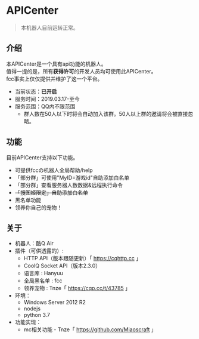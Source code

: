 # APICenter

> 本机器人目前运转正常。

## 介绍

本APICenter是一个具有api功能的机器人。  
值得一提的是，所有**获得许可**的开发人员均可使用此APICenter。  
fcc事实上仅仅提供并维护了这一个平台。
 - 当前状态：**已开启**
 - 服务时间：2019.03.17-至今
 - 服务范围：QQ内不限范围
   * 群人数在50人以下时将会自动加入该群。50人以上群的邀请将会被直接忽略。
 
## 功能

目前APICenter支持以下功能。
 - 可提供fccの机器人全局帮助/help
 - 「部分群」可使用"MyID=游戏id"自助添加白名单
 - 「部分群」查看服务器人数数据&远程执行命令
 -  ~~「搜图姬限定」自助添加白名单~~
 - 黑名单功能
 - 领养你自己的宠物！

## 关于

 - 机器人：酷Q Air
 - 插件（可供透露的）: 
   - HTTP API（版本跟随更新）「 https://cqhttp.cc 」
   - CoolQ Socket API（版本2.3.0）
   - 语言库 : Hanyuu
   - 全局黑名单 : fcc
   - 领养宠物 : Tnze「 https://cqp.cc/t/43785 」
 - 环境：
   - Windows Server 2012 R2
   - nodejs
   - python 3.7
 - 功能实现：
   - mc相关功能 - Tnze「 https://github.com/Miaoscraft 」
